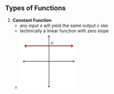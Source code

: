 
## Types of Functions
1. **Constant Function**
	- any input $x$ will yield the same output $c$ oke
	- technically a linear function with zero slope
	- ![](_attachments/Pasted%20image%2020240425152557.png)